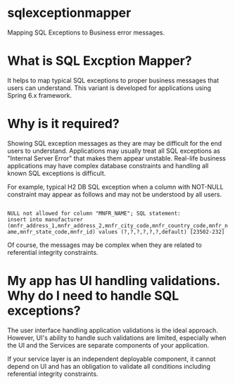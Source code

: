 # sqlexceptionmapper
Mapping SQL Exceptions to Business error messages.

# What is SQL Excption Mapper?
It helps to map typical SQL exceptions to proper business messages that users can understand. This variant is developed for applications using Spring 6.x framework.

# Why is it required?
Showing SQL exception messages as they are may be difficult for the end users to understand. Applications may usually treat all SQL exceptions as "Internal Server Error" that makes them appear unstable. Real-life business applications may have complex database constraints and handling all known SQL exceptions is difficult.

For example, typical H2 DB SQL exception when a column with NOT-NULL constraint may appear as follows and may not be understood by all users.

<code>
NULL not allowed for column "MNFR_NAME"; SQL statement:
insert into manufacturer (mnfr_address_1,mnfr_address_2,mnfr_city_code,mnfr_country_code,mnfr_name,mnfr_state_code,mnfr_id) values (?,?,?,?,?,?,default) [23502-232]
</code>

Of course, the messages may be complex when they are related to referential integrity constraints.

# My app has UI handling validations. Why do I need to handle SQL exceptions?
The user interface handling application validations is the ideal approach. However, UI's ability to handle such validations are limited, especially when the UI and the Services are separate components of your application.

If your service layer is an independent deployable component, it cannot depend on UI and has an obligation to validate all conditions including referential integrity constraints.

